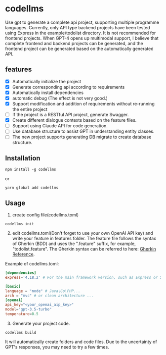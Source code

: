 # codellms
Use gpt to generate a complete api project, supporting multiple programme languages.
Currently, only API type backend projects have been tested using Express in the example/todolist directory. It is not recommended for frontend projects. When GPT-4 opens up multimodal support, I believe that complete frontend and backend projects can be generated, and the frontend project can be generated based on the automatically generated API.

## features
- [x] Automatically initialize the project
- [x] Generate corresponding api according to requirements
- [x] Automatically install dependencies
- [x] automatic debug (The effect is not very good.)
- [x] Support modification and addition of requirements without re-running the entire project
- [ ] If the project is a RESTful API project, generate Swagger.
- [x] Create different dialogue contexts based on the feature files.
- [ ] Support using Claude API for code generation.
- [ ] Use database structure to assist GPT in understanding entity classes.
- [ ] The new project supports generating DB migrate to create database structure.

## Installation
```
npm install -g codellms

```

or

``` shell
yarn global add codellms
```

## Usage
1. create config file(codellms.toml)
``` shell
codellms init
```

2. edit codellms.toml(Don't forget to use your own OpenAI API key) and write your feature in features folder. 
The feature  file follows the syntax of Gherkin (BDD) and uses the ".feature" suffix, for example, "todolist.feature".
The Gherkin syntax can be referred to here: [Gherkin Reference](https://cucumber.io/docs/gherkin/reference/).

Example of codellms.toml:
``` toml
[dependencies]
express='4.18.2' # For the main framework version, such as Express or Spring Boot, do not use too new of a framework. ChatGPT does not have knowledge of the latest frameworks.

[basic]
language = "node" # Java\Go\PHP...
arch = "mvc" # or clean architecture ...
[openai]
api_key="<your_openai_aip_key>"
model="gpt-3.5-turbo"
temperature=0.5
```

3. Generate your project code. 

``` shell
codellms build
```
It will automatically create folders and code files. Due to the uncertainty of GPT's responses, you may need to try a few times.
